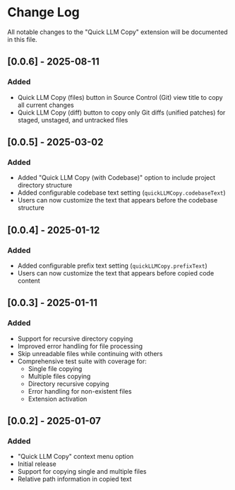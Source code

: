 # Change Log

All notable changes to the "Quick LLM Copy" extension will be documented in this file.

## [0.0.6] - 2025-08-11

### Added
- Quick LLM Copy (files) button in Source Control (Git) view title to copy all current changes
- Quick LLM Copy (diff) button to copy only Git diffs (unified patches) for staged, unstaged, and untracked files

## [0.0.5] - 2025-03-02

### Added
- Added "Quick LLM Copy (with Codebase)" option to include project directory structure
- Added configurable codebase text setting (`quickLLMCopy.codebaseText`)
- Users can now customize the text that appears before the codebase structure

## [0.0.4] - 2025-01-12

### Added
- Added configurable prefix text setting (`quickLLMCopy.prefixText`)
- Users can now customize the text that appears before copied code content

## [0.0.3] - 2025-01-11

### Added
- Support for recursive directory copying
- Improved error handling for file processing
- Skip unreadable files while continuing with others
- Comprehensive test suite with coverage for:
  - Single file copying
  - Multiple files copying
  - Directory recursive copying
  - Error handling for non-existent files
  - Extension activation

## [0.0.2] - 2025-01-07

### Added
- "Quick LLM Copy" context menu option
- Initial release
- Support for copying single and multiple files
- Relative path information in copied text 